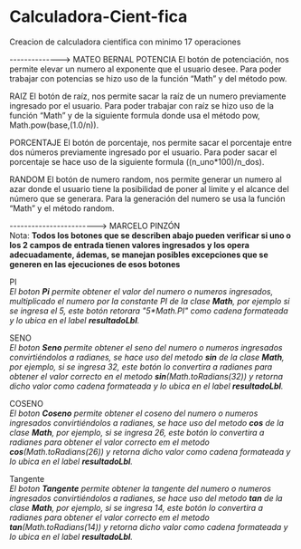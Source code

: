 # Calculadora-Cient-fica
Creacion de calculadora cientifica con minimo 17 operaciones

--------------> MATEO BERNAL
POTENCIA
El botón de potenciación, nos permite elevar un numero al exponente que el usuario desee. Para poder trabajar con potencias se hizo uso de la 
función “Math” y del método pow.

RAIZ
El botón de raíz, nos permite sacar la raíz de un numero previamente ingresado por el usuario. Para poder trabajar con raíz se hizo uso de la 
función “Math” y de la siguiente formula donde usa el método pow, Math.pow(base,(1.0/n)).

PORCENTAJE
El botón de porcentaje, nos permite sacar el porcentaje entre dos números previamente ingresado por el usuario. Para poder sacar el porcentaje 
se hace uso de la siguiente formula ((n_uno*100)/n_dos).

RANDOM
El botón de numero random, nos permite generar un numero al azar donde el usuario tiene la posibilidad de poner al límite y el alcance del número 
que se generara. Para la generación del numero se usa la función “Math” y el método random.

------------------------> MARCELO PINZÓN <br>
Nota: **Todos los botones que se describen abajo pueden verificar si uno o los 2 campos de entrada tienen valores ingresados y los opera adecuadamente, ádemas, se manejan posibles excepciones que se generen en las ejecuciones de esos botones**

PI <br>
_El boton **Pi** permite obtener el valor del numero o numeros ingresados, multiplicado el numero por la constante PI de la clase **Math**, por ejemplo si se ingresa el 5, este botón retorara "5*Math.PI" como cadena formateada y lo ubica en el label **resultadoLbl**._

 SENO <br>
_El boton **Seno** permite obtener el seno del numero o numeros ingresados convirtiéndolos a radianes, se hace uso del metodo **sin** de la clase **Math**, por ejemplo, si se ingresa 32, este botón lo convertira a radianes para obtener el valor correcto en el metodo **sin**(Math.toRadians(32)) y retorna dicho valor como cadena formateada y lo ubica en el label **resultadoLbl**._

COSENO <br>
_El boton **Coseno** permite obtener el coseno del numero o numeros ingresados convirtiéndolos a radianes, se hace uso del metodo **cos** de la clase **Math**, por ejemplo, si se ingresa 26, este botón lo convertira a radianes para obtener el valor correcto em el metodo **cos**(Math.toRadians(26)) y retorna dicho valor como cadena formateada y lo ubica en el label **resultadoLbl**._

Tangente <br>
_El boton **Tangente** permite obtener la tangente del numero o numeros ingresados convirtiéndolos a radianes, se hace uso del metodo **tan** de la clase **Math**, por ejemplo, si se ingresa 14, este botón lo convertira a radianes para obtener el valor correcto em el metodo **tan**(Math.toRadians(14)) y retorna dicho valor como cadena formateada y lo ubica en el label **resultadoLbl**._